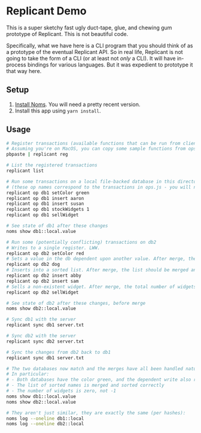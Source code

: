 # Replicant Demo

This is a super sketchy fast ugly duct-tape, glue, and chewing gum prototype of Replicant. This is not beautiful code.

Specifically, what we have here is a CLI program that you should think of as a prototype of the eventual Replicant API. So in real life, Replicant is not going to take the form of a CLI (or at least
not *only* a CLI). It will have in-process bindings for various languages. But it was expedient to prototype it that way
here.

## Setup

1. [Install Noms](https://github.com/attic-labs/noms#install). You will need a pretty recent version.
2. Install this app using `yarn install`.

## Usage

```bash
# Register transactions (available functions that can be run from client code) in the database.
# Assuming you're on MacOS, you can copy some sample functions from ops.js onto your clipboard, then:
pbpaste | replicant reg

# List the registered transactions
replicant list

# Run some transactions on a local file-backed database in this directory called "db1"
# (these op names correspond to the transactions in ops.js - you will need to register them first)
replicant op db1 setColor green
replicant op db1 insert aaron
replicant op db1 insert susan
replicant op db1 stockWidgets 1
replicant op db1 sellWidget

# See state of db1 after these changes
noms show db1::local.value

# Run some (potentially conflicting) transactions on db2
# Writes to a single register. LWW.
replicant op db2 setColor red
# Sets a value in the db dependent upon another value. After merge, the two edits still need to match.
replicant op db2 dog
# Inserts into a sorted list. After merge, the list should be merged and still sorted.
replicant op db2 insert abby
replicant op db2 insert sam
# Sells a non-existent widget. After merge, the total number of widgets must be zero. We can't sell the same widget twice.
replicant op db2 sellWidget

# See state of db2 after these changes, before merge
noms show db2::local.value

# Sync db1 with the server
replicant sync db1 server.txt

# Sync db2 with the server
replicant sync db2 server.txt

# Sync the changes from db2 back to db1
replicant sync db1 server.txt

# The two databases now match and the merges have all been handled naturally
# In particular:
# - Both databases have the color green, and the dependent write also reflects "green".
# - The list of sorted names is merged and sorted correctly
# - The number of widgets is zero, not -1
noms show db1::local.value
noms show db2::local.value

# They aren't just similar, they are exactly the same (per hashes):
noms log --oneline db1::local
noms log --oneline db2::local
```
